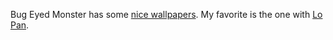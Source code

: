 ---
layout: post
wordpress_id: 89
wordpress_url: http://noesbueno.com/archives/89
date: '2006-03-22 17:23:02 -0600'
date_gmt: '2006-03-22 22:23:02 -0600'
body: |
  <p>Bug Eyed Monster has some <a href="http://www.bugeyedmonster.com/art.shtml">nice wallpapers</a>.  My favorite is the one with <a href="http://www.bugeyedmonster.com/desktops/movies/bigtroublelittlechina.jpg">Lo Pan</a>.</p>
---